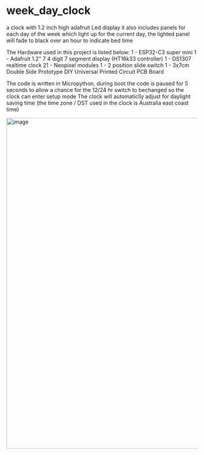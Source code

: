 # week_day_clock
a clock with 1.2 inch high adafruit Led display it also includes panels for each day of the week which light up for the current day, the lighted panel will fade to black over an hour to indicate bed time

The Hardware used in this project is listed below:
1 - ESP32-C3 super mini
1 - Adafruit 1.2" 7 4 digit 7 segment display (HT16k33 controller)
1 - DS1307 realtime clock
21 - Neopixel modules
1 - 2 position slide switch
1 - 3x7cm Double Side Prototype DIY Universal Printed Circuit PCB Board

The code is written in Micropython, during boot the code is paused for 5 seconds to allow a chance for the 12/24 hr switch to bechanged so the clock can enter setup mode
The clock will automaticlly adjust for daylight saving time (the time zone / DST used in the clock is Australia east coast time)


<img width="654" height="869" alt="image" src="https://github.com/user-attachments/assets/e124c4ae-00b7-4638-8d63-a7dd7ac25412" />
